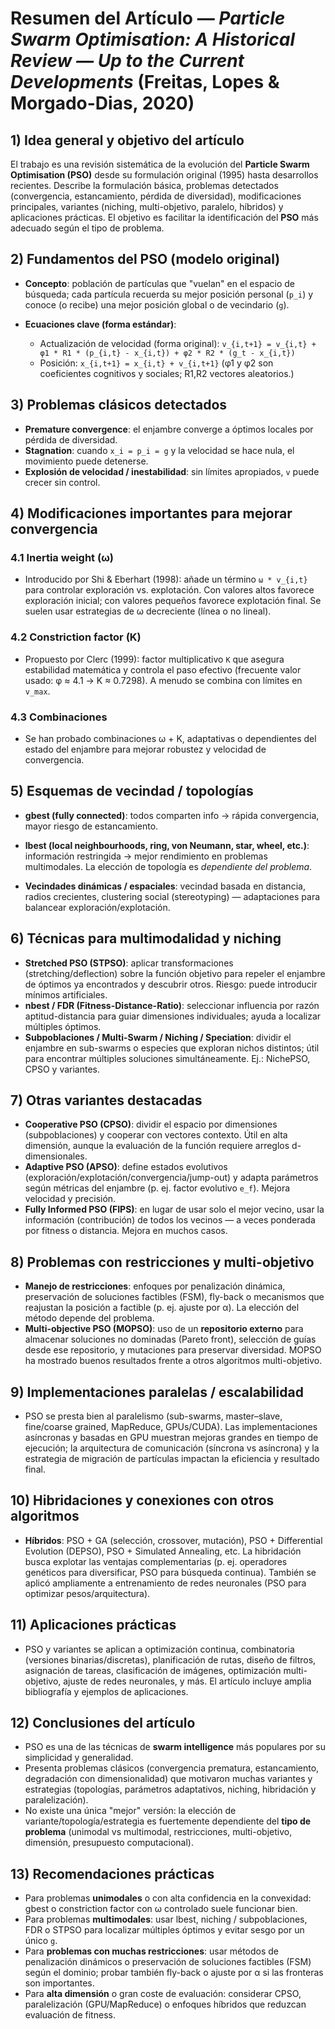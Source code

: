 # Resumen del Artículo — *Particle Swarm Optimisation: A Historical Review — Up to the Current Developments* (Freitas, Lopes & Morgado-Dias, 2020)

## 1) Idea general y objetivo del artículo

El trabajo es una revisión sistemática de la evolución del **Particle Swarm Optimisation (PSO)** desde su formulación original (1995) hasta desarrollos recientes. Describe la formulación básica, problemas detectados (convergencia, estancamiento, pérdida de diversidad), modificaciones principales, variantes (niching, multi-objetivo, paralelo, híbridos) y aplicaciones prácticas. El objetivo es facilitar la identificación del **PSO** más adecuado según el tipo de problema.

## 2) Fundamentos del PSO (modelo original)

* **Concepto**: población de partículas que "vuelan" en el espacio de búsqueda; cada partícula recuerda su mejor posición personal (`p_i`) y conoce (o recibe) una mejor posición global o de vecindario (`g`).
* **Ecuaciones clave (forma estándar)**:

  * Actualización de velocidad (forma original):
    `v_{i,t+1} = v_{i,t} + φ1 * R1 * (p_{i,t} - x_{i,t}) + φ2 * R2 * (g_t - x_{i,t})`
  * Posición:
    `x_{i,t+1} = x_{i,t} + v_{i,t+1}`
    (φ1 y φ2 son coeficientes cognitivos y sociales; R1,R2 vectores aleatorios.)
    
## 3) Problemas clásicos detectados

* **Premature convergence**: el enjambre converge a óptimos locales por pérdida de diversidad.
* **Stagnation**: cuando `x_i = p_i = g` y la velocidad se hace nula, el movimiento puede detenerse.
* **Explosión de velocidad / inestabilidad**: sin límites apropiados, `v` puede crecer sin control.

## 4) Modificaciones importantes para mejorar convergencia

### 4.1 Inertia weight (ω)

* Introducido por Shi & Eberhart (1998): añade un término `ω * v_{i,t}` para controlar exploración vs. explotación. Con valores altos favorece exploración inicial; con valores pequeños favorece explotación final. Se suelen usar estrategias de ω decreciente (línea o no lineal).

### 4.2 Constriction factor (K)

* Propuesto por Clerc (1999): factor multiplicativo `K` que asegura estabilidad matemática y controla el paso efectivo (frecuente valor usado: φ ≈ 4.1 → K ≈ 0.7298). A menudo se combina con límites en `v_max`.

### 4.3 Combinaciones

* Se han probado combinaciones ω + K, adaptativas o dependientes del estado del enjambre para mejorar robustez y velocidad de convergencia.

## 5) Esquemas de vecindad / topologías

* **gbest (fully connected)**: todos comparten info → rápida convergencia, mayor riesgo de estancamiento.

* **lbest (local neighbourhoods, ring, von Neumann, star, wheel, etc.)**: información restringida → mejor rendimiento en problemas multimodales. La elección de topología es *dependiente del problema*.

* **Vecindades dinámicas / espaciales**: vecindad basada en distancia, radios crecientes, clustering social (stereotyping) — adaptaciones para balancear exploración/explotación.

## 6) Técnicas para multimodalidad y niching

* **Stretched PSO (STPSO)**: aplicar transformaciones (stretching/deflection) sobre la función objetivo para repeler el enjambre de óptimos ya encontrados y descubrir otros. Riesgo: puede introducir mínimos artificiales.
* **nbest / FDR (Fitness-Distance-Ratio)**: seleccionar influencia por razón aptitud-distancia para guiar dimensiones individuales; ayuda a localizar múltiples óptimos.
* **Subpoblaciones / Multi-Swarm / Niching / Speciation**: dividir el enjambre en sub-swarms o especies que exploran nichos distintos; útil para encontrar múltiples soluciones simultáneamente. Ej.: NichePSO, CPSO y variantes.

## 7) Otras variantes destacadas

* **Cooperative PSO (CPSO)**: dividir el espacio por dimensiones (subpoblaciones) y cooperar con vectores contexto. Útil en alta dimensión, aunque la evaluación de la función requiere arreglos d-dimensionales.
* **Adaptive PSO (APSO)**: define estados evolutivos (exploración/explotación/convergencia/jump-out) y adapta parámetros según métricas del enjambre (p. ej. factor evolutivo `e_f`). Mejora velocidad y precisión.
* **Fully Informed PSO (FIPS)**: en lugar de usar solo el mejor vecino, usar la información (contribución) de todos los vecinos — a veces ponderada por fitness o distancia. Mejora en muchos casos.

## 8) Problemas con restricciones y multi-objetivo

* **Manejo de restricciones**: enfoques por penalización dinámica, preservación de soluciones factibles (FSM), fly-back o mecanismos que reajustan la posición a factible (p. ej. ajuste por α). La elección del método depende del problema.
* **Multi-objective PSO (MOPSO)**: uso de un **repositorio externo** para almacenar soluciones no dominadas (Pareto front), selección de guías desde ese repositorio, y mutaciones para preservar diversidad. MOPSO ha mostrado buenos resultados frente a otros algoritmos multi-objetivo.

## 9) Implementaciones paralelas / escalabilidad

* PSO se presta bien al paralelismo (sub-swarms, master–slave, fine/coarse grained, MapReduce, GPUs/CUDA). Las implementaciones asíncronas y basadas en GPU muestran mejoras grandes en tiempo de ejecución; la arquitectura de comunicación (síncrona vs asíncrona) y la estrategia de migración de partículas impactan la eficiencia y resultado final.

## 10) Hibridaciones y conexiones con otros algoritmos

* **Híbridos**: PSO + GA (selección, crossover, mutación), PSO + Differential Evolution (DEPSO), PSO + Simulated Annealing, etc. La hibridación busca explotar las ventajas complementarias (p. ej. operadores genéticos para diversificar, PSO para búsqueda continua). También se aplicó ampliamente a entrenamiento de redes neuronales (PSO para optimizar pesos/arquitectura).

## 11) Aplicaciones prácticas

* PSO y variantes se aplican a optimización continua, combinatoria (versiones binarias/discretas), planificación de rutas, diseño de filtros, asignación de tareas, clasificación de imágenes, optimización multi-objetivo, ajuste de redes neuronales, y más. El artículo incluye amplia bibliografía y ejemplos de aplicaciones.

## 12) Conclusiones del artículo

* PSO es una de las técnicas de **swarm intelligence** más populares por su simplicidad y generalidad.
* Presenta problemas clásicos (convergencia prematura, estancamiento, degradación con dimensionalidad) que motivaron muchas variantes y estrategias (topologías, parámetros adaptativos, niching, hibridación y paralelización).
* No existe una única "mejor" versión: la elección de variante/topología/estrategia es fuertemente dependiente del **tipo de problema** (unimodal vs multimodal, restricciones, multi-objetivo, dimensión, presupuesto computacional).

## 13) Recomendaciones prácticas

* Para problemas **unimodales** o con alta confidencia en la convexidad: gbest o constriction factor con ω controlado suele funcionar bien.
* Para problemas **multimodales**: usar lbest, niching / subpoblaciones, FDR o STPSO para localizar múltiples óptimos y evitar sesgo por un único `g`.
* Para **problemas con muchas restricciones**: usar métodos de penalización dinámicos o preservación de soluciones factibles (FSM) según el dominio; probar también fly-back o ajuste por α si las fronteras son importantes.
* Para **alta dimensión** o gran coste de evaluación: considerar CPSO, paralelización (GPU/MapReduce) o enfoques híbridos que reduzcan evaluación de fitness.
